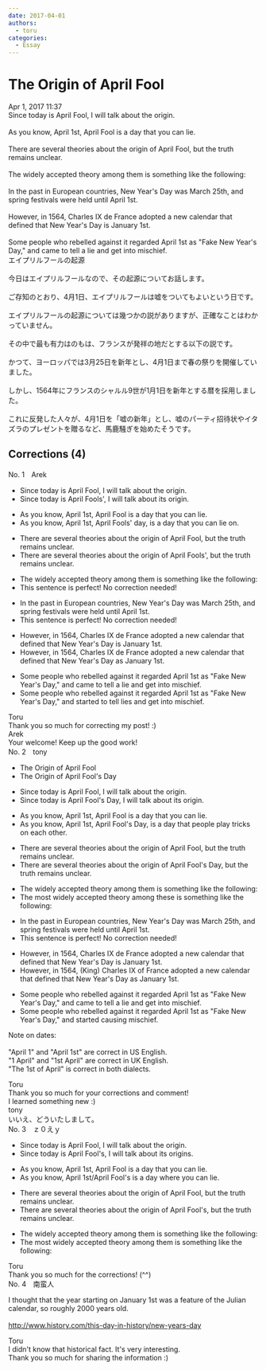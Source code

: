 ```yaml
---
date: 2017-04-01
authors:
  - toru
categories:
  - Essay
---
```


<h1 id="subject_show">The Origin of April Fool</h1>
<div class="date">Apr 1, 2017 11:37</div>
<div id="post"><div id="body_show_ori">
Since today is April Fool, I will talk about the origin.<br/><br/>As you know, April 1st, April Fool is a day that you can lie.<br/><br/>There are several theories about the origin of April Fool, but the truth remains unclear.<br/><br/>The widely accepted theory among them is something like the following:<br/><br/>In the past in European countries, New Year's Day was March 25th, and spring festivals were held until April 1st.<br/><br/>However, in 1564, Charles IX de France adopted a new calendar that defined that New Year's Day is January 1st.<br/><br/>Some people who rebelled against it regarded April 1st as "Fake New Year's Day," and came to tell a lie and get  into mischief. 
</div></div>

<!-- more -->

<div id="post_ja"><div id="body_show_mo">
エイプリルフールの起源<br/><br/>今日はエイプリルフールなので、その起源についてお話します。<br/><br/>ご存知のとおり、4月1日、エイプリルフールは嘘をついてもよいという日です。<br/><br/>エイプリルフールの起源については幾つかの説がありますが、正確なことはわかっていません。<br/><br/>その中で最も有力はのもは、フランスが発祥の地だとする以下の説です。<br/><br/>かつて、ヨーロッパでは3月25日を新年とし、4月1日まで春の祭りを開催していました。<br/><br/>しかし、1564年にフランスのシャルル9世が1月1日を新年とする暦を採用しました。<br/><br/>これに反発した人々が、4月1日を「嘘の新年」とし、嘘のパーティ招待状やイタズラのプレゼントを贈るなど、馬鹿騒ぎを始めたそうです。
</div></div>

## Corrections (4)
<div id="block"><div class="first_name"> No. 1　<span class="just_name">Arek</span></div><div id="block2">
<ul class="correction_field">
<li class="incorrect">Since today is April Fool, I will talk about the origin.</li>
<li class="corrected correct">
Since today is April Fool<span class="f_red">s'</span>, I will talk about <span class="f_red">its</span> origin.
</li>
</ul>
<ul class="correction_field">
<li class="incorrect">As you know, April 1st, April Fool is a day that you can lie.</li>
<li class="corrected correct">
As you know, April 1st, April Fool<span class="f_red">s'</span> <span class="f_red">day,</span> is a day that you can lie <span class="f_red">on</span>.
</li>
</ul>
<ul class="correction_field">
<li class="incorrect">There are several theories about the origin of April Fool, but the truth remains unclear.</li>
<li class="corrected correct">
There are several theories about the origin of April Fool<span class="f_red">s'</span>, but the truth remains unclear.
</li>
</ul>
<ul class="correction_field">
<li class="incorrect">The widely accepted theory among them is something like the following:</li>
<li class="corrected perfect">This sentence is perfect! No correction needed!</li>
</ul>
<ul class="correction_field">
<li class="incorrect">In the past in European countries, New Year's Day was March 25th, and spring festivals were held until April 1st.</li>
<li class="corrected perfect">This sentence is perfect! No correction needed!</li>
</ul>
<ul class="correction_field">
<li class="incorrect">However, in 1564, Charles IX de France adopted a new calendar that defined that New Year's Day is January 1st.</li>
<li class="corrected correct">
However, in 1564, Charles IX de France adopted a new calendar that defined that New Year's Day <span class="f_red">as</span> January 1st.
</li>
</ul>
<ul class="correction_field">
<li class="incorrect">Some people who rebelled against it regarded April 1st as "Fake New Year's Day," and came to tell a lie and get  into mischief.</li>
<li class="corrected correct">
Some people who rebelled against it regarded April 1st as "Fake New Year's Day," and <span class="f_red">started</span> to tell <span class="f_red">lies</span> and get into mischief.
</li>
</ul>
</div><div class="name"><span class="just_name">Toru</span><br>
Thank you so much for correcting my post! :)
</div>
<div class="name"><span class="just_name">Arek</span><br>
Your welcome! Keep up the good work!
</div>
</div>
<div id="block"><div class="first_name"> No. 2　<span class="just_name">tony</span></div><div id="block2">
<ul class="correction_field">
<li class="incorrect">The Origin of April Fool</li>
<li class="corrected correct">
The Origin of April Fool<span class="f_red">'s Day</span>
</li>
</ul>
<ul class="correction_field">
<li class="incorrect">Since today is April Fool, I will talk about the origin.</li>
<li class="corrected correct">
Since today is April Fool<span class="f_red">'s Day</span>, I will talk about <span class="f_red">its</span> origin.
</li>
</ul>
<ul class="correction_field">
<li class="incorrect">As you know, April 1st, April Fool is a day that you can lie.</li>
<li class="corrected correct">
As you know, April 1st, April Fool<span class="f_red">'s Day,</span> is a day that <span class="f_red">people play tricks on each other</span>.
</li>
</ul>
<ul class="correction_field">
<li class="incorrect">There are several theories about the origin of April Fool, but the truth remains unclear.</li>
<li class="corrected correct">
There are several theories about the origin of April Fool<span class="f_red">'s Day</span>, but the truth remains unclear.
</li>
</ul>
<ul class="correction_field">
<li class="incorrect">The widely accepted theory among them is something like the following:</li>
<li class="corrected correct">
The <span class="f_blue">most</span> widely accepted theory among <span class="f_blue">these</span> is something like the following:
</li>
</ul>
<ul class="correction_field">
<li class="incorrect">In the past in European countries, New Year's Day was March 25th, and spring festivals were held until April 1st.</li>
<li class="corrected perfect">This sentence is perfect! No correction needed!</li>
</ul>
<ul class="correction_field">
<li class="incorrect">However, in 1564, Charles IX de France adopted a new calendar that defined that New Year's Day is January 1st.</li>
<li class="corrected correct">
However, in 1564, (King) Charles IX <span class="f_red">of</span> France adopted a new calendar that defined <span class="f_red"><span class="sline">that</span></span> New Year's Day <span class="f_red">as</span> January 1st.
</li>
</ul>
<ul class="correction_field">
<li class="incorrect">Some people who rebelled against it regarded April 1st as "Fake New Year's Day," and came to tell a lie and get  into mischief.</li>
<li class="corrected correct">
Some people who rebelled against it regarded April 1st as "Fake New Year's Day," and <span class="f_blue">started causing</span> mischief.
</li>
</ul>
<p class="comment_small">
 Note on dates:
 <br/>
 <br/>
 "April 1" and "April 1st" are correct in US English.
 <br/>
 "1 April" and "1st April" are correct in UK English.
 <br/>
 "The 1st of April" is correct in both dialects.
</p>

</div><div class="name"><span class="just_name">Toru</span><br>
Thank you so much for your corrections and comment!<br/>I learned something new :)
</div>
<div class="name"><span class="just_name">tony</span><br>
いいえ、どういたしまして。
</div>
</div>
<div id="block"><div class="first_name"> No. 3　<span class="just_name">ｚ０えｙ</span></div><div id="block2">
<ul class="correction_field">
<li class="incorrect">Since today is April Fool, I will talk about the origin.</li>
<li class="corrected correct">
Since today is April Fool<span class="f_blue">'s</span>, I will talk about <span class="f_blue">its</span> origin<span class="f_blue">s</span>.
</li>
</ul>
<ul class="correction_field">
<li class="incorrect">As you know, April 1st, April Fool is a day that you can lie.</li>
<li class="corrected correct">
As you know, April 1st<span class="f_blue">/</span>April Fool<span class="f_blue">'s</span> is a day <span class="f_blue">where</span> you can lie.
</li>
</ul>
<ul class="correction_field">
<li class="incorrect">There are several theories about the origin of April Fool, but the truth remains unclear.</li>
<li class="corrected correct">
There are several theories about the origin of April Fool<span class="f_blue">'s</span>, but the truth remains unclear.
</li>
</ul>
<ul class="correction_field">
<li class="incorrect">The widely accepted theory among them is something like the following:</li>
<li class="corrected correct">
The <span class="f_blue">most </span>widely accepted theory among them is <span class="sline">something like</span> the following:
</li>
</ul>
</div><div class="name"><span class="just_name">Toru</span><br>
Thank you so much for the corrections! (^^)
</div>
</div>
<div id="block"><div class="first_name"> No. 4　<span class="just_name">南蛮人</span></div><div id="block2">
<p class="comment_small">
 I thought that the year starting on January 1st was a feature of the Julian calendar, so roughly 2000 years old.
 <br/>
 <br/>
 <a href="http://www.history.com/this-day-in-history/new-years-day" target="_blank">
  http://www.history.com/this-day-in-history/new-years-day
 </a>
</p>

</div><div class="name"><span class="just_name">Toru</span><br>
I didn't know that historical fact. It's very interesting.<br/>Thank you so much for sharing the information :)
</div>
</div>
